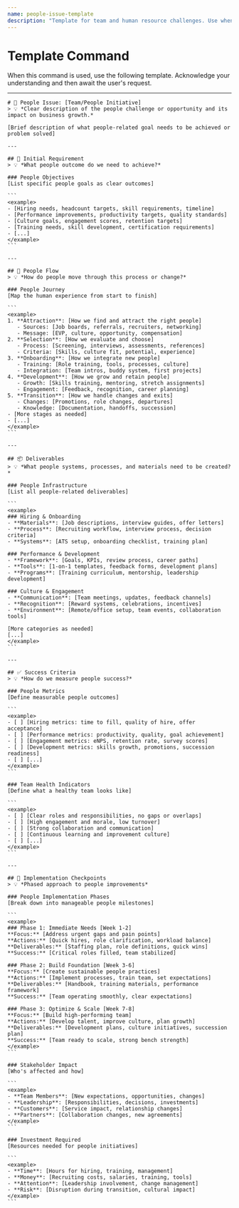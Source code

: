 ```yaml
---
name: people-issue-template
description: "Template for team and human resource challenges. Use when addressing hiring, training, performance, culture, partnerships, or any people-related business issues."
---
```

# Template Command

When this command is used, use the following template. Acknowledge your understanding and then await the user's request.

---

````````````
# 👥 People Issue: [Team/People Initiative]
> 💡 *Clear description of the people challenge or opportunity and its impact on business growth.*

[Brief description of what people-related goal needs to be achieved or problem solved]

---

## 📝 Initial Requirement
> 💡 *What people outcome do we need to achieve?*

### People Objectives
[List specific people goals as clear outcomes]

```
<example>
- [Hiring needs, headcount targets, skill requirements, timeline]
- [Performance improvements, productivity targets, quality standards]
- [Culture goals, engagement scores, retention targets]
- [Training needs, skill development, certification requirements]
- [...]
</example>
```

---

## 🌊 People Flow
> 💡 *How do people move through this process or change?*

### People Journey
[Map the human experience from start to finish]

```
<example>
1. **Attraction**: [How we find and attract the right people]
   - Sources: [Job boards, referrals, recruiters, networking]
   - Message: [EVP, culture, opportunity, compensation]
2. **Selection**: [How we evaluate and choose]
   - Process: [Screening, interviews, assessments, references]
   - Criteria: [Skills, culture fit, potential, experience]
3. **Onboarding**: [How we integrate new people]
   - Training: [Role training, tools, processes, culture]
   - Integration: [Team intros, buddy system, first projects]
4. **Development**: [How we grow and retain people]
   - Growth: [Skills training, mentoring, stretch assignments]
   - Engagement: [Feedback, recognition, career planning]
5. **Transition**: [How we handle changes and exits]
   - Changes: [Promotions, role changes, departures]
   - Knowledge: [Documentation, handoffs, succession]
- [More stages as needed]
- [...]
</example>
```

---

## 📦 Deliverables
> 💡 *What people systems, processes, and materials need to be created?*

### People Infrastructure
[List all people-related deliverables]

```
<example>
### Hiring & Onboarding
- **Materials**: [Job descriptions, interview guides, offer letters]
- **Process**: [Recruiting workflow, interview process, decision criteria]
- **Systems**: [ATS setup, onboarding checklist, training plan]

### Performance & Development
- **Framework**: [Goals, KPIs, review process, career paths]
- **Tools**: [1-on-1 templates, feedback forms, development plans]
- **Programs**: [Training curriculum, mentorship, leadership development]

### Culture & Engagement
- **Communication**: [Team meetings, updates, feedback channels]
- **Recognition**: [Reward systems, celebrations, incentives]
- **Environment**: [Remote/office setup, team events, collaboration tools]

[More categories as needed]
[...]
</example>
```

---

## ✅ Success Criteria
> 💡 *How do we measure people success?*

### People Metrics
[Define measurable people outcomes]

```
<example>
- [ ] [Hiring metrics: time to fill, quality of hire, offer acceptance]
- [ ] [Performance metrics: productivity, quality, goal achievement]
- [ ] [Engagement metrics: eNPS, retention rate, survey scores]
- [ ] [Development metrics: skills growth, promotions, succession readiness]
- [ ] [...]
</example>
```

### Team Health Indicators
[Define what a healthy team looks like]

```
<example>
- [ ] [Clear roles and responsibilities, no gaps or overlaps]
- [ ] [High engagement and morale, low turnover]
- [ ] [Strong collaboration and communication]
- [ ] [Continuous learning and improvement culture]
- [ ] [...]
</example>
```

---

## 🎯 Implementation Checkpoints
> 💡 *Phased approach to people improvements*

### People Implementation Phases
[Break down into manageable people milestones]

```
<example>
### Phase 1: Immediate Needs [Week 1-2]
**Focus:** [Address urgent gaps and pain points]
**Actions:** [Quick hires, role clarification, workload balance]
**Deliverables:** [Staffing plan, role definitions, quick wins]
**Success:** [Critical roles filled, team stabilized]

### Phase 2: Build Foundation [Week 3-6]
**Focus:** [Create sustainable people practices]
**Actions:** [Implement processes, train team, set expectations]
**Deliverables:** [Handbook, training materials, performance framework]
**Success:** [Team operating smoothly, clear expectations]

### Phase 3: Optimize & Scale [Week 7-8]
**Focus:** [Build high-performing team]
**Actions:** [Develop talent, improve culture, plan growth]
**Deliverables:** [Development plans, culture initiatives, succession plan]
**Success:** [Team ready to scale, strong bench strength]
</example>
```

### Stakeholder Impact
[Who's affected and how]

```
<example>
- **Team Members**: [New expectations, opportunities, changes]
- **Leadership**: [Responsibilities, decisions, investments]
- **Customers**: [Service impact, relationship changes]
- **Partners**: [Collaboration changes, new agreements]
</example>
```

### Investment Required
[Resources needed for people initiatives]

```
<example>
- **Time**: [Hours for hiring, training, management]
- **Money**: [Recruiting costs, salaries, training, tools]
- **Attention**: [Leadership involvement, change management]
- **Risk**: [Disruption during transition, cultural impact]
</example>
```
````````````
